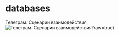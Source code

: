 # databases
Телеграм. Сценарии взаимодействия
![Телеграм. Сценарии взаимодействия](https://github.com/dchizhikov/databases/blob/main/docs/tg.png)?raw=true)
